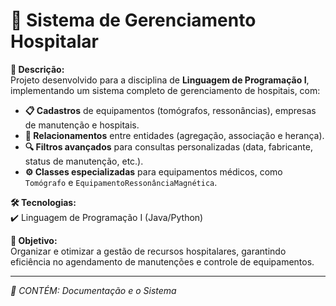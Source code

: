 # 🏥 Sistema de Gerenciamento Hospitalar  

**📌 Descrição:**  
Projeto desenvolvido para a disciplina de **Linguagem de Programação I**, implementando um sistema completo de gerenciamento de hospitais, com:  

- **📋 Cadastros** de equipamentos (tomógrafos, ressonâncias), empresas de manutenção e hospitais.  
- **🔗 Relacionamentos** entre entidades (agregação, associação e herança).  
- **🔍 Filtros avançados** para consultas personalizadas (data, fabricante, status de manutenção, etc.).  
- **⚙️ Classes especializadas** para equipamentos médicos, como `Tomógrafo` e `EquipamentoRessonânciaMagnética`.  

**🛠️ Tecnologias:**  
✔️ Linguagem de Programação I (Java/Python)  

**🎯 Objetivo:**  
Organizar e otimizar a gestão de recursos hospitalares, garantindo eficiência no agendamento de manutenções e controle de equipamentos.  

---  
*🔹 CONTÉM: Documentação e o Sistema*  
